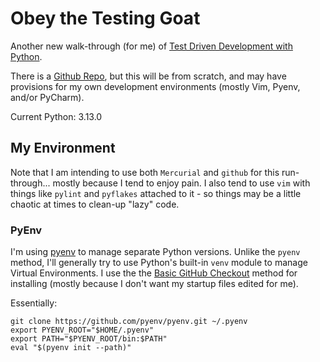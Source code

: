 # Obey the Testing Goat
Another new walk-through (for me) of [Test Driven Development with
Python](https://www.obeythetestinggoat.com/book/chapter_01.html).

There is a [Github Repo](https://github.com/hjwp/book-example), but this
will be from scratch, and may have provisions for my own development
environments (mostly Vim, Pyenv, and/or PyCharm).

Current Python: 3.13.0


## My Environment
Note that I am intending to use both `Mercurial` and `github` for this
run-through... mostly because I tend to enjoy pain. I also tend to use
`vim` with things like `pylint` and `pyflakes` attached to it - so things
may be a little chaotic at times to clean-up "lazy" code.

### PyEnv
I'm using [pyenv](https://github.com/pyenv/pyenv) to manage separate
Python versions. Unlike the `pyenv` method, I'll generally try to use
Python's built-in `venv` module to manage Virtual Environments. I use
the the [Basic GitHub Checkout](https://github.com/pyenv/pyenv#basic-github-checkout)
method for installing (mostly because I don't want my startup files
edited for me).

Essentially:

    git clone https://github.com/pyenv/pyenv.git ~/.pyenv
    export PYENV_ROOT="$HOME/.pyenv"
    export PATH="$PYENV_ROOT/bin:$PATH"
    eval "$(pyenv init --path)"
